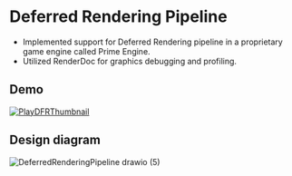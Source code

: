 ﻿# Deferred Rendering Pipeline
- Implemented support for Deferred Rendering pipeline in a proprietary game engine called Prime Engine.
- Utilized RenderDoc for graphics debugging and profiling.

## Demo
[![PlayDFRThumbnail](https://github.com/pratik-dhende/Prime-Engine-Deferred-Renderer/assets/55596801/c1853467-588a-4723-9066-ec6401453066)
](https://drive.google.com/file/d/1lVPXfo9_IuJE9VypTJdOhNSaJ9uwIYwj/view?usp=sharing)

## Design diagram
![DeferredRenderingPipeline drawio (5)](https://github.com/pratik-dhende/Prime-Engine-Deferred-Renderer/assets/55596801/e13134de-8c7e-4b8e-8ce1-adc3d2dfc9ba)
